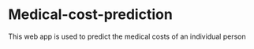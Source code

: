 # Medical-cost-prediction
This web app is used to predict the medical costs of an individual person
